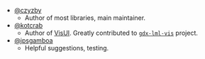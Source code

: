 * [@czyzby](https://github.com/czyzby)
  * Author of most libraries, main maintainer.
* [@kotcrab](https://github.com/kotcrab/)
  * Author of [VisUI](https://github.com/kotcrab/vis-editor/wiki/VisUI). Greatly contributed to [`gdx-lml-vis`](lml-vis) project.
* [@jpsgamboa](https://github.com/jpsgamboa)
  * Helpful suggestions, testing.
